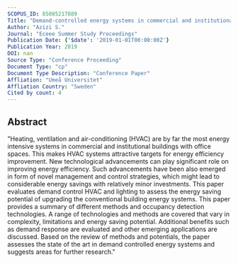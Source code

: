 ```yaml
---
SCOPUS_ID: 85085217889
Title: "Demand-controlled energy systems in commercial and institutional buildings: A review of methods and potentials"
Author: "Azizi S."
Journal: "Eceee Summer Study Proceedings"
Publication Date: {'$date': '2019-01-01T00:00:00Z'}
Publication Year: 2019
DOI: nan
Source Type: "Conference Proceeding"
Document Type: "cp"
Document Type Description: "Conference Paper"
Affliation: "Umeå Universitet"
Affliation Country: "Sweden"
Cited by count: 4
---
```


## Abstract
"Heating, ventilation and air-conditioning (HVAC) are by far the most energy intensive systems in commercial and institutional buildings with office spaces. This makes HVAC systems attractive targets for energy efficiency improvement. New technological advancements can play significant role on improving energy efficiency. Such advancements have been also emerged in form of novel management and control strategies, which might lead to considerable energy savings with relatively minor investments. This paper evaluates demand control HVAC and lighting to assess the energy saving potential of upgrading the conventional building energy systems. This paper provides a summary of different methods and occupancy detection technologies. A range of technologies and methods are covered that vary in complexity, limitations and energy saving potential. Additional benefits such as demand response are evaluated and other emerging applications are discussed. Based on the review of methods and potentials, the paper assesses the state of the art in demand controlled energy systems and suggests areas for further research."
